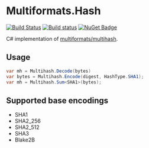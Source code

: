 # Multiformats.Hash

[![Build Status](https://travis-ci.org/tabrath/cs-multihash.svg?branch=master)](https://travis-ci.org/tabrath/cs-multihash)
[![Build status](https://ci.appveyor.com/api/projects/status/h1rd7s003rj2q1no?svg=true)](https://ci.appveyor.com/project/tabrath/cs-multihash)
[![NuGet Badge](https://buildstats.info/nuget/Multiformats.Hash)](https://www.nuget.org/packages/Multiformats.Hash/)

C# implementation of [multiformats/multihash](https://github.com/multiformats/multihash).

## Usage
``` cs
var mh = Multihash.Decode(bytes)
var bytes = Multihash.Encode(digest, HashType.SHA1);
var mh = Multihash.Sum<SHA1>(bytes);
```

## Supported base encodings

* SHA1
* SHA2_256
* SHA2_512
* SHA3
* Blake2B
